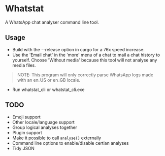 # Whatstat
A WhatsApp chat analyser command line tool.

## Usage
- Build with the --release option in cargo for a 76x speed increase. 
- Use the 'Email chat' in the 'more' menu of a chat to mail a chat history to yourself. 
Choose 'Without media' because this tool will not analyse any media files.

> NOTE: This program will only correctly parse WhatsApp logs made with an en_US or en_GB locale.

- Run whatstat_cli or whatstat_cli.exe

## TODO
- Emoji support
- Other locale/language support 
- Group logical analyses together
- Plugin support
- Make it possible to call `analyse()` externally
- Command line options to enable/disable certian analyses
- Tidy JSON
